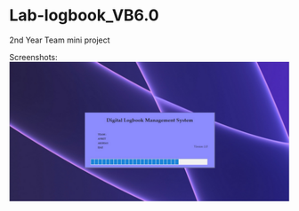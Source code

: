 # Lab-logbook_VB6.0

2nd Year Team mini project

Screenshots:
![bootup](./screenShots/Screenshot%20from%202023-11-05%2021-58-48.png.jpg)
